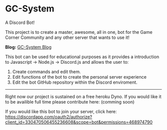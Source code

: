 # GC-System
A Discord Bot!

This project is to create a master, awesome, all in one, bot for the Game Corner Community and any other server that wants to use it!

**Blog:** [GC-System Blog](https://game-corner.000webhostapp.com/gc-system-blog/) 

This bot can be used for educational purposes as it provides a introduction to Javascript -> Node.js -> Discord.js and allows the user to:
1. Create commands and edit them.
2. Edit functions of the bot to create the personal server experience
2. Edit the bot GitHub repository within the Discord enviroment.

___

Right now our project is sustained on a free heroku Dyno. If you would like it to be availible full time please contribute here: 
(comming soon)

If you would like this bot to join your server, click here: https://discordapp.com/oauth2/authorize?client_id=330470506455236608&scope=bot&permissions=468974790
